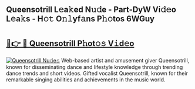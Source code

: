## Queensotrill L𝚎a𝚔ed N𝚞𝚍e - Part-DyW Vi𝚍𝚎o L𝚎a𝚔s - H𝚘𝚝 O𝚗𝚕yf𝚊ns P𝚑𝚘tos 6WGuy

# <h2><a href="http://kfat4t.oniu.top/?m=Queensotrill">🔗👉 🔴 Queensotrill P𝚑ot𝚘𝚜 V𝚒d𝚎o</a></h2>

[![Queensotrill Nu𝚍e𝚜](https://i.imgur.com/0qMVB7G.gif)](http://kfat4t.oniu.top/?m=Queensotrill)
Web-based artist and amusement giver Queensotrill, known for disseminating dance and lifestyle knowledge through trending dance trends and short videos. Gifted vocalist Queensotrill, known for their remarkable singing abilities and achievements in the music world.  
